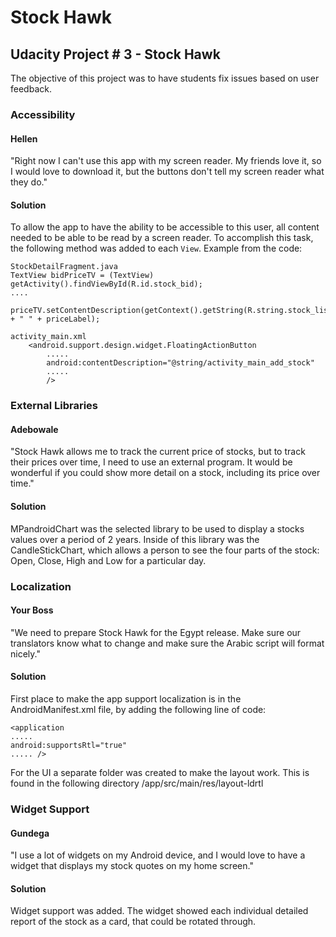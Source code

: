 # Stock Hawk

## Udacity Project # 3 - Stock Hawk
The objective of this project was to have students fix issues based on user feedback.

### Accessibility
#### Hellen
"Right now I can't use this app with my screen reader. My friends love it, so I would love to download it, but the buttons don't tell my screen reader what they do."
#### Solution
To allow the app to have the ability to be accessible to this user, all content needed to be able to be read by a screen reader. To accomplish this task, the following method was added to each `View`.
Example from the code:
```
StockDetailFragment.java
TextView bidPriceTV = (TextView) getActivity().findViewById(R.id.stock_bid);
....
 priceTV.setContentDescription(getContext().getString(R.string.stock_list_current_price) + " " + priceLabel);
```

```
activity_main.xml
    <android.support.design.widget.FloatingActionButton
        .....
        android:contentDescription="@string/activity_main_add_stock"
        .....
        />
```
### External Libraries
#### Adebowale
"Stock Hawk allows me to track the current price of stocks, but to track their prices over time, I need to use an external program. It would be wonderful if you could show more detail on a stock, including its price over time."
#### Solution
MPandroidChart was the selected library to be used to display a stocks values over a period of 2 years. Inside of this library was the CandleStickChart, which allows a person to see the four parts of the stock: Open, Close, High and Low for a particular day. 
### Localization
#### Your Boss
"We need to prepare Stock Hawk for the Egypt release. Make sure our translators know what to change and make sure the Arabic script will format nicely."
#### Solution
First place to make the app support localization is in the AndroidManifest.xml file, by adding the following line of code:
```
<application
.....
android:supportsRtl="true"
..... />
```
For  the UI a separate folder was created to make the layout work. This is found in the following directory
/app/src/main/res/layout-ldrtl

### Widget Support
#### Gundega
"I use a lot of widgets on my Android device, and I would love to have a widget that displays my stock quotes on my home screen."
#### Solution
Widget support was added. The widget showed each individual detailed report of the stock as a card, that could be rotated through.

